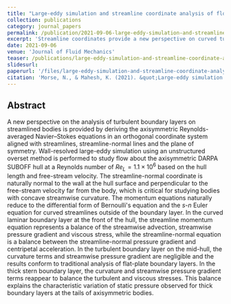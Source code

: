 ```yaml
---
title: "Large-eddy simulation and streamline coordinate analysis of flow over an axisymmetric hull"
collection: publications
category: journal_papers
permalink: /publication/2021-09-06-large-eddy-simulation-and-streamline-coordinate-analysis-of-flow-over-an-axisymmetric-hull
excerpt: 'Streamline coordinates provide a new perspective on curved turbulent boundary layers.'
date: 2021-09-06
venue: 'Journal of Fluid Mechanics'
teaser: /publications/large-eddy-simulation-and-streamline-coordinate-analysis-of-flow-over-an-axisymmetric-hull-graph-abs.jpg
slidesurl: 
paperurl: '/files/large-eddy-simulation-and-streamline-coordinate-analysis-of-flow-over-an-axisymmetric-hull.pdf'
citation: 'Morse, N., & Mahesh, K. (2021). &quot;Large-eddy simulation and streamline coordinate analysis of flow over an axisymmetric hull&quot; <i>Journal of Fluid Mechanics</i>. 926, A18.'
---
```


## Abstract 

A new perspective on the analysis of turbulent boundary layers on streamlined bodies is provided by deriving the axisymmetric Reynolds-averaged Navier–Stokes equations in an orthogonal coordinate system aligned with streamlines, streamline-normal lines and the plane of symmetry. Wall-resolved large-eddy simulation using an unstructured overset method is performed to study flow about the axisymmetric DARPA SUBOFF hull at a Reynolds number of $Re_L = 1.1 \times 10^6$ based on the hull length and free-stream velocity. The streamline-normal coordinate is naturally normal to the wall at the hull surface and perpendicular to the free-stream velocity far from the body, which is critical for studying bodies with concave streamwise curvature. The momentum equations naturally reduce to the differential form of Bernoulli's equation and the $s$-$n$ Euler equation for curved streamlines outside of the boundary layer. In the curved laminar boundary layer at the front of the hull, the streamline momentum equation represents a balance of the streamwise advection, streamwise pressure gradient and viscous stress, while the streamline-normal equation is a balance between the streamline-normal pressure gradient and centripetal acceleration. In the turbulent boundary layer on the mid-hull, the curvature terms and streamwise pressure gradient are negligible and the results conform to traditional analysis of flat-plate boundary layers. In the thick stern boundary layer, the curvature and streamwise pressure gradient terms reappear to balance the turbulent and viscous stresses. This balance explains the characteristic variation of static pressure observed for thick boundary layers at the tails of axisymmetric bodies.
